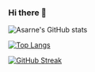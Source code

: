### Hi there 👋

![Asarne's GitHub stats](https://github-readme-stats.vercel.app/api?username=asarne&show_icons=true&theme=codeSTACKr)

[![Top Langs](https://github-readme-stats.vercel.app/api/top-langs/?username=asarne&layout=compact&theme=vision-friendly-dark)](https://github.com/anuraghazra/github-readme-stats)

[![GitHub Streak](https://github-readme-streak-stats.herokuapp.com?user=asarne&theme=codeSTACKr&hide_border=true)](https://github.com/asarne)

<!--
**Asarne/Asarne** is a ✨ _special_ ✨ repository because its `README.md` (this file) appears on your GitHub profile.

Here are some ideas to get you started:

- 🔭 I’m currently working on ...
- 🌱 I’m currently learning ...
- 👯 I’m looking to collaborate on ...
- 🤔 I’m looking for help with ...
- 💬 Ask me about ...
- 📫 How to reach me: ...
- 😄 Pronouns: ...
- ⚡ Fun fact: ...
-->
